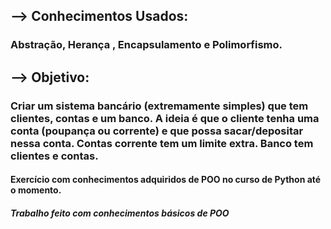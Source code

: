 <h2> --> Conhecimentos Usados: 
 <h3> Abstração, Herança , Encapsulamento e Polimorfismo.

<h2> --> Objetivo:

<h3>  Criar um sistema bancário (extremamente simples) que tem clientes, contas e
  um banco. A ideia é que o cliente tenha uma conta (poupança ou corrente) e que
  possa sacar/depositar nessa conta. Contas corrente tem um limite extra. Banco
  tem clientes e contas.




<h4> Exercício com conhecimentos adquiridos de POO no curso de Python até o momento.


<h5> Trabalho feito com conhecimentos básicos de POO 
